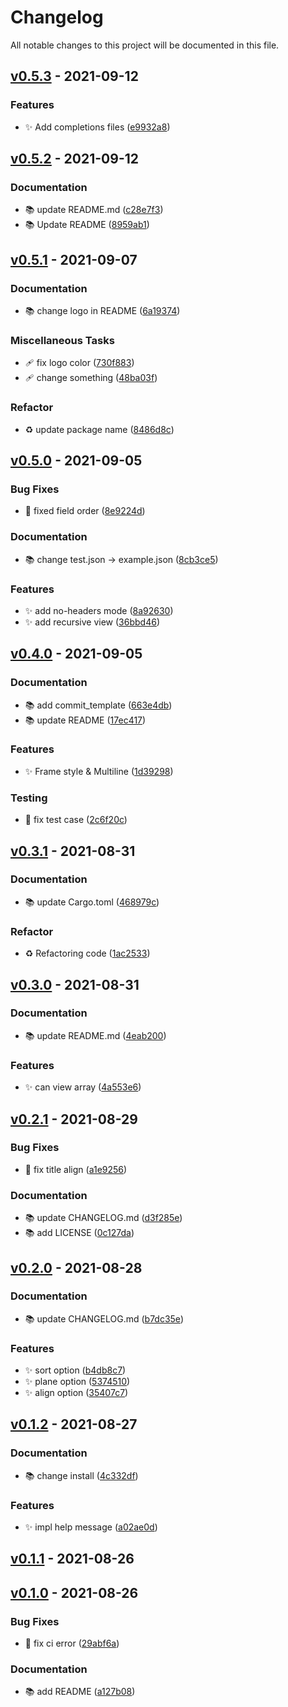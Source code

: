 # Changelog
All notable changes to this project will be documented in this file.

## [v0.5.3](https://github.com/uzimaru0000/tv/releases/tag/v0.5.3) - 2021-09-12

### Features

- :sparkles: Add completions files
 ([e9932a8](https://github.com/uzimaru0000/tv/commit/e9932a8460fc5b4ed3815df31e74012b04213e8a))

## [v0.5.2](https://github.com/uzimaru0000/tv/releases/tag/v0.5.2) - 2021-09-12

### Documentation

- :books: update README.md
 ([c28e7f3](https://github.com/uzimaru0000/tv/commit/c28e7f30ce5cb9391580c32e9ff287fe9b61f704))
- :books: Update README
 ([8959ab1](https://github.com/uzimaru0000/tv/commit/8959ab13b0c928bd6df5bd259cef58b132f9a892))

## [v0.5.1](https://github.com/uzimaru0000/tv/releases/tag/v0.5.1) - 2021-09-07

### Documentation

- :books: change logo in README
 ([6a19374](https://github.com/uzimaru0000/tv/commit/6a19374f179675aace3961dbec6f51855498e2bc))

### Miscellaneous Tasks

- :adhesive_bandage: fix logo color
 ([730f883](https://github.com/uzimaru0000/tv/commit/730f883956d7d95ea710c8679e8680d8dc07b404))
- :adhesive_bandage: change something
 ([48ba03f](https://github.com/uzimaru0000/tv/commit/48ba03f5e0c98466a454fc653f2dcd1e172ddb7d))

### Refactor

- :recycle: update package name
 ([8486d8c](https://github.com/uzimaru0000/tv/commit/8486d8cac7f84605457424b740ad00d333509856))

## [v0.5.0](https://github.com/uzimaru0000/tv/releases/tag/v0.5.0) - 2021-09-05

### Bug Fixes

- :bug: fixed field order
 ([8e9224d](https://github.com/uzimaru0000/tv/commit/8e9224d25273209bfd03a6a432ea3e18587de8ec))

### Documentation

- :books: change test.json → example.json
 ([8cb3ce5](https://github.com/uzimaru0000/tv/commit/8cb3ce5bd5d1f02ce2e6959ad488f6e377658dec))

### Features

- :sparkles: add no-headers mode
 ([8a92630](https://github.com/uzimaru0000/tv/commit/8a92630745e88851ec34c017aca90f08469a7f25))
- :sparkles: add recursive view
 ([36bbd46](https://github.com/uzimaru0000/tv/commit/36bbd462bf3f3a170738a9fd73156fe21805bd78))

## [v0.4.0](https://github.com/uzimaru0000/tv/releases/tag/v0.4.0) - 2021-09-05

### Documentation

- :books: add commit_template
 ([663e4db](https://github.com/uzimaru0000/tv/commit/663e4db4d98d1068c5c9249a8e36ea06ff529df0))
- :books: update README
 ([17ec417](https://github.com/uzimaru0000/tv/commit/17ec41701c3d9f2d3b95fc47fbd0b74122fd6345))

### Features

- :sparkles: Frame style & Multiline
 ([1d39298](https://github.com/uzimaru0000/tv/commit/1d39298a4fee627f34cb86e36da6d52cf1dc4c3e))

### Testing

- :rotating_light: fix test case
 ([2c6f20c](https://github.com/uzimaru0000/tv/commit/2c6f20c3682ad49243d5d9ad88d70075da66483d))

## [v0.3.1](https://github.com/uzimaru0000/tv/releases/tag/v0.3.1) - 2021-08-31

### Documentation

- :books: update Cargo.toml
 ([468979c](https://github.com/uzimaru0000/tv/commit/468979c8321e96662ee28be76cff0c01db6bfa32))

### Refactor

- :recycle: Refactoring code
 ([1ac2533](https://github.com/uzimaru0000/tv/commit/1ac25336c18bf4e16da46f954cc877cd3f792135))

## [v0.3.0](https://github.com/uzimaru0000/tv/releases/tag/v0.3.0) - 2021-08-31

### Documentation

- :books: update README.md
 ([4eab200](https://github.com/uzimaru0000/tv/commit/4eab2007b684592068ddaeb3346850b609aed0fa))

### Features

- :sparkles: can view array
 ([4a553e6](https://github.com/uzimaru0000/tv/commit/4a553e6ebe8b6bc1778aa43b3c1c74554db5cb57))

## [v0.2.1](https://github.com/uzimaru0000/tv/releases/tag/v0.2.1) - 2021-08-29

### Bug Fixes

- :bug: fix title align
 ([a1e9256](https://github.com/uzimaru0000/tv/commit/a1e925611b95a7e25c007e2d4e0c66a6a599a263))

### Documentation

- :books: update CHANGELOG.md
 ([d3f285e](https://github.com/uzimaru0000/tv/commit/d3f285ef17dd37145b7fb24cf82bdd8398f114ab))
- :books: add LICENSE
 ([0c127da](https://github.com/uzimaru0000/tv/commit/0c127da130557b28273212cfd9b57aa2be00c032))

## [v0.2.0](https://github.com/uzimaru0000/tv/releases/tag/v0.2.0) - 2021-08-28

### Documentation

- :books: update CHANGELOG.md
 ([b7dc35e](https://github.com/uzimaru0000/tv/commit/b7dc35e5057177ad23194af20e6b83ec98c62a52))

### Features

- :sparkles: sort option
 ([b4db8c7](https://github.com/uzimaru0000/tv/commit/b4db8c775a8b55877f08815af09dabce77cd6997))
- :sparkles: plane option
 ([5374510](https://github.com/uzimaru0000/tv/commit/5374510922fa7e7b84943cbc1f84a1ee653ade5d))
- :sparkles: align option
 ([35407c7](https://github.com/uzimaru0000/tv/commit/35407c76eeb788dcd78cfe68f32e18096ced5037))

## [v0.1.2](https://github.com/uzimaru0000/tv/releases/tag/v0.1.2) - 2021-08-27

### Documentation

- :books: change install
 ([4c332df](https://github.com/uzimaru0000/tv/commit/4c332df99e163d73709334f3704bd83efa7b53e6))

### Features

- :sparkles: impl help message
 ([a02ae0d](https://github.com/uzimaru0000/tv/commit/a02ae0dd5d483f94619d5aae42763eede012c25b))

## [v0.1.1](https://github.com/uzimaru0000/tv/releases/tag/v0.1.1) - 2021-08-26

## [v0.1.0](https://github.com/uzimaru0000/tv/releases/tag/v0.1.0) - 2021-08-26

### Bug Fixes

- :bug: fix ci error
 ([29abf6a](https://github.com/uzimaru0000/tv/commit/29abf6ad89ec04b6867e0f48c69e6131474a197d))

### Documentation

- :books: add README
 ([a127b08](https://github.com/uzimaru0000/tv/commit/a127b0881d26ec626fffee86fc3d29a59bfc247d))

<!-- generated by git-cliff -->
